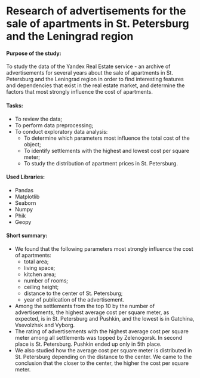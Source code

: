 # Research of advertisements for the sale of apartments in St. Petersburg and the Leningrad region

#### Purpose of the study:

To study the data of the Yandex Real Estate service - an archive of advertisements for several years about the sale of apartments in St. Petersburg and the Leningrad region in order to find interesting features and dependencies that exist in the real estate market, and determine the factors that most strongly influence the cost of apartments.

#### Tasks:
- To review the data;
- To perform data preprocessing;
- To conduct exploratory data analysis:
  - To determine which parameters most influence the total cost of the object;
  - To identify settlements with the highest and lowest cost per square meter;
  - To study the distribution of apartment prices in St. Petersburg.

#### Used Libraries:
- Pandas
- Matplotlib
- Seaborn
- Numpy
- Phik
- Geopy

#### Short summary:
- We found that the following parameters most strongly influence the cost of apartments:
  - total area;
  - living space;
  - kitchen area;
  - number of rooms;
  - ceiling height;
  - distance to the center of St. Petersburg;
  - year of publication of the advertisement.
- Among the settlements from the top 10 by the number of advertisements, the highest average cost per square meter, as expected, is in St. Petersburg and Pushkin, and the lowest is in Gatchina, Vsevolzhsk and Vyborg.
- The rating of advertisements with the highest average cost per square meter among all settlements was topped by Zelenogorsk. In second place is St. Petersburg. Pushkin ended up only in 5th place.
- We also studied how the average cost per square meter is distributed in St. Petersburg depending on the distance to the center. We came to the conclusion that the closer to the center, the higher the cost per square meter.
